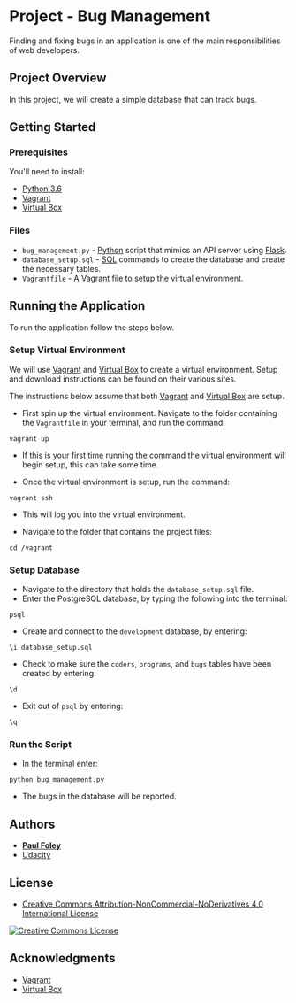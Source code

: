 # Project - Bug Management

Finding and fixing bugs in an application is one of the main responsibilities of web developers.

## Project Overview

In this project, we will create a simple database that can track bugs.


## Getting Started

### Prerequisites

You'll need to install:

* [Python 3.6](https://www.python.org/)
* [Vagrant](https://www.vagrantup.com/downloads.html)
* [Virtual Box](https://www.virtualbox.org/)

### Files

* `bug_management.py` - [Python](https://www.python.org/) script that mimics an API server using [Flask](http://flask.pocoo.org/).
* `database_setup.sql` - [SQL](https://www.w3schools.com/sql/default.asp) commands to create the database and create the necessary tables.
* `Vagrantfile` - A [Vagrant](https://www.vagrantup.com/downloads.html) file to setup the virtual environment.


## Running the Application

To run the application follow the steps below.

### Setup Virtual Environment

We will use [Vagrant](https://www.vagrantup.com/downloads.html) and [Virtual Box](https://www.virtualbox.org/) to create a virtual environment. Setup and download instructions can be found on their various sites.

The instructions below assume that both [Vagrant](https://www.vagrantup.com/downloads.html) and [Virtual Box](https://www.virtualbox.org/) are setup.

* First spin up the virtual environment. Navigate to the folder containing the `Vagrantfile` in your terminal, and run the command:

`vagrant up`

* If this is your first time running the command the virtual environment will begin setup, this can take some time. 

* Once the virtual environment is setup, run the command:

`vagrant ssh`

* This will log you into the virtual environment. 

* Navigate to the folder that contains the project files:

`cd /vagrant`

### Setup Database

* Navigate to the directory that holds the `database_setup.sql` file.
* Enter the PostgreSQL database, by typing the following into the terminal:

`psql`

* Create and connect to the `development` database, by entering:

`\i database_setup.sql`

* Check to make sure the `coders`, `programs`, and `bugs` tables have been created by entering:

`\d`

* Exit out of `psql` by entering:

`\q`

### Run the Script

* In the terminal enter:

`python bug_management.py`

* The bugs in the database will be reported.


## Authors

* **[Paul Foley](https://github.com/paulfoley)**
* [Udacity](https://www.udacity.com/)


## License

* <a rel="license" href="https://creativecommons.org/licenses/by-nc-nd/4.0/"> Creative Commons Attribution-NonCommercial-NoDerivatives 4.0 International License</a>

<a rel="license" href="https://creativecommons.org/licenses/by-nc-nd/4.0/">
	<img alt="Creative Commons License" style="border-width:0" src="https://i.creativecommons.org/l/by-nc-nd/4.0/88x31.png" />
</a>


## Acknowledgments

* [Vagrant](https://www.vagrantup.com/downloads.html)
* [Virtual Box](https://www.virtualbox.org/)
